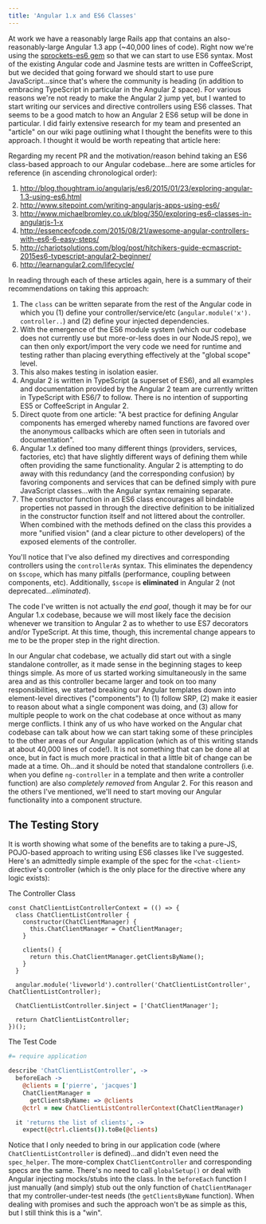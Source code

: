 ```yaml
---
title: 'Angular 1.x and ES6 Classes'
---
```


At work we have a reasonably large Rails app that contains an also-reasonably-large Angular 1.3 app (~40,000 lines of code).  Right now we're using the [sprockets-es6 gem](https://github.com/TannerRogalsky/sprockets-es6) so that we can start to use ES6 syntax.  Most of the existing Angular code and Jasmine tests are written in CoffeeScript, but we decided that going forward we should start to use pure JavaScript...since that's where the community is heading (in addition to embracing TypeScript in particular in the Angular 2 space).  For various reasons we're not ready to make the Angular 2 jump yet, but I wanted to start writing our services and directive controllers using ES6 classes.  That seems to be a good match to how an Angular 2 ES6 setup will be done in particular.  I did fairly extensive research for my team and presented an "article" on our wiki page outlining what I thought the benefits were to this approach.  I thought it would be worth repeating that article here:

Regarding my recent PR and the motivation/reason behind taking an ES6 class-based approach to our Angular codebase...here are some articles for reference (in ascending chronological order):

1. http://blog.thoughtram.io/angularjs/es6/2015/01/23/exploring-angular-1.3-using-es6.html
2. http://www.sitepoint.com/writing-angularjs-apps-using-es6/
3. http://www.michaelbromley.co.uk/blog/350/exploring-es6-classes-in-angularjs-1-x
4. http://essenceofcode.com/2015/08/21/awesome-angular-controllers-with-es6-6-easy-steps/
5. http://chariotsolutions.com/blog/post/hitchikers-guide-ecmascript-2015es6-typescript-angular2-beginner/
6. http://learnangular2.com/lifecycle/

In reading through each of these articles again, here is a summary of their recommendations on taking this approach:

1. The `class` can be written separate from the rest of the Angular code in which you (1) define your controller/service/etc (`angular.module('x'). controller..`) and (2) define your injected dependencies.
  1. With the emergence of the ES6 module system (which our codebase does not currently use but more-or-less does in our NodeJS repo), we can then only export/import the very code we need for runtime and testing rather than placing everything effectively at the "global scope" level.
  2. This also makes testing in isolation easier.
2. Angular 2 is written in TypeScript (a superset of ES6), and all examples and documentation provided by the Angular 2 team are currently written in TypeScript with ES6/7 to follow.  There is no intention of supporting ES5 or CoffeeScript in Angular 2.
3. Direct quote from one article: "A best practice for defining Angular components has emerged whereby named functions are favored over the anonymous callbacks which are often seen in tutorials and documentation".
4. Angular 1.x defined too many different things (providers, services, factories, etc) that have slightly different ways of defining them while often providing the same functionality.  Angular 2 is attempting to do away with this redundancy (and the corresponding confusion) by favoring components and services that can be defined simply with pure JavaScript classes...with the Angular syntax remaining separate.
5. The constructor function in an ES6 class encourages all bindable properties not passed in through the directive definition to be initialized in the constructor function itself and not littered about the controller.  When combined with the methods defined on the class this provides a more "unified vision" (and a clear picture to other developers) of the exposed elements of the controller.

You'll notice that I've also defined my directives and corresponding controllers using the `controllerAs` syntax.  This eliminates the dependency on `$scope`, which has many pitfalls (performance, coupling between components, etc).  Additionally, `$scope` is **eliminated** in Angular 2 (not deprecated...*eliminated*).

The code I've written is not actually the *end goal*, though it may be for our Angular 1.x codebase, because we will most likely face the decision whenever we transition to Angular 2 as to whether to use ES7 decorators and/or TypeScript.  At this time, though, this incremental change appears to me to be the proper step in the right direction.

In our Angular chat codebase, we actually did start out with a single standalone controller, as it made sense in the beginning stages to keep things simple.  As more of us started working simultaneously in the same area and as this controller became larger and took on too many responsibilities, we started breaking our Angular templates down into element-level directives ("components") to (1) follow SRP, (2) make it easier to reason about what a single component was doing, and (3) allow for multiple people to work on the chat codebase at once without as many merge conflicts.  I think any of us who have worked on the Angular chat codebase can talk about how we can start taking some of these principles to the other areas of our Angular application (which as of this writing stands at about 40,000 lines of code!).  It is not something that can be done all at once, but in fact is much more practical in that a little bit of change can be made at a time.  Oh...and it should be noted that standalone controllers (i.e. when you define `ng-controller` in a template and then write a controller function) are also *completely removed* from Angular 2.  For this reason and the others I've mentioned, we'll need to start moving our Angular functionality into a component structure.

## The Testing Story ##

It is worth showing what some of the benefits are to taking a pure-JS, POJO-based approach to writing using ES6 classes like I've suggested.  Here's an admittedly simple example of the spec for the `<chat-client>` directive's controller (which is the only place for the directive where any logic exists):

The Controller Class

```
const ChatClientListControllerContext = (() => {
  class ChatClientListController {
    constructor(ChatClientManager) {
      this.ChatClientManager = ChatClientManager;
    }

    clients() {
      return this.ChatClientManager.getClientsByName();
    }
  }

  angular.module('liveworld').controller('ChatClientListController', ChatClientListController);

  ChatClientListController.$inject = ['ChatClientManager'];

  return ChatClientListController;
})();
```

The Test Code

```coffeescript
#= require application

describe 'ChatClientListController', ->
  beforeEach ->
    @clients = ['pierre', 'jacques']
    ChatClientManager =
      getClientsByName: => @clients
    @ctrl = new ChatClientListControllerContext(ChatClientManager)

  it 'returns the list of clients', ->
    expect(@ctrl.clients()).toBe(@clients)
```

Notice that I only needed to bring in our application code (where `ChatClientListController` is defined)...and didn't even need the `spec_helper`. The more-complex `ChatClientController` and corresponding specs are the same.  There's no need to call `globalSetup()` or deal with Angular injecting mocks/stubs into the class.  In the `beforeEach` function I just manually (and simply) stub out the only function of `ChatClientManager` that my controller-under-test needs (the `getClientsByName` function).  When dealing with promises and such the approach won't be as simple as this, but I still think this is a "win".

